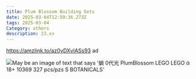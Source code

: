 ```yaml
---
title: Plum Blossom Building Sets
date: 2025-03-04T12:59:36.273Z
tags: 2025-03-04
Category: others
description: 23.xx
---
```

<!--StartFragment-->

https://amzlink.to/az0yDXvlASs93 ad

<!--EndFragment--><!--StartFragment-->

![May be an image of text that says '蝸 0代光 PlumBlossom LEGO LEGO ά 18+ 10369 327 pcs/pzs S BOTANICALS'](https://scontent.fccu31-1.fna.fbcdn.net/v/t39.30808-6/482224921_605701035796255_337039895996154218_n.jpg?stp=dst-jpg_p180x540_tt6&_nc_cat=107&ccb=1-7&_nc_sid=aa7b47&_nc_ohc=ycVyhkHFkFQQ7kNvgEf_8gY&_nc_oc=Adh9aPLqpbxQtuerniymcBdkeOqUQsvMFaYyI3JBmV8cYboKE3TVZgX-ir7sk6Ev98w&_nc_zt=23&_nc_ht=scontent.fccu31-1.fna&_nc_gid=A-rCmoM-ugD7x1RTF8KwPQT&oh=00_AYB3qM0zLVa0UeT6LGqNsANPzHr5EHsu2_Or8zEjqsZ4pA&oe=67CB7E8E)

<!--EndFragment-->